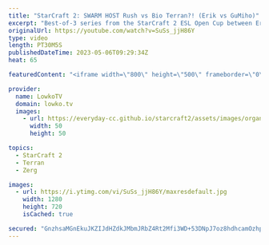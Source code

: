 ```yaml
---
title: "StarCraft 2: SWARM HOST Rush vs Bio Terran?! (Erik vs GuMiho)"
excerpt: "Best-of-3 series from the StarCraft 2 ESL Open Cup between Erik (Zerg) and GuMiho. In this series Erik decides to go for some very strange build orders vs Terran. Support my work: https://patreon.com/lowkotv Lowko Merch: https://lowko.shop  Dark vs Erik: https://youtu.be/InNm98MUfSg  My YouTube channels:"
originalUrl: https://youtube.com/watch?v=SuSs_jjH86Y
type: video
length: PT30M5S
publishedDateTime: 2023-05-06T09:29:34Z
heat: 65

featuredContent: "<iframe width=\"800\" height=\"500\" frameborder=\"0\" src=\"https://www.youtube.com/embed/SuSs_jjH86Y\" allow=\"accelerometer; autoplay; encrypted-media; gyroscope; picture-in-picture\" allowfullscreen></iframe>"

provider:
  name: LowkoTV
  domain: lowko.tv
  images:
    - url: https://everyday-cc.github.io/starcraft2/assets/images/organizations/lowko.tv-50x50.jpg
      width: 50
      height: 50

topics:
  - StarCraft 2
  - Terran
  - Zerg

images:
  - url: https://i.ytimg.com/vi/SuSs_jjH86Y/maxresdefault.jpg
    width: 1280
    height: 720
    isCached: true

secured: "GnzhsaMGnEkuJKZIJdHZdkJMbmJRbZ4Rt2Mfi3WD+53DNpJ7oz8hdhcamOzhpfDBKMGrKgmCgCZM9yRJzV0Q3c+++jrBgFy5iBZP/EJSJZsNl4oudd2jE0bQHrEm9LAYZjNGzr7hpKobKeLSPxzZ6qyOP/53rDMCFbLMSbEwZOAGV+SwVbd3GaMu46RQiqxfJN/Vhi3yoE6kFcg9cEB4vLqch/jpDjnTnCMVyOhg4THVElA3KcAfyBdbJfC1tF0J1nYvN6mM20eTitjYn+s8Y5tfj2bgLTW2y9Ecj0WhWVDISWlwmsEcapqS1vhlQHHld929p1CpUUZl5GYj5ozmz3JDoOSgNgQes6/B/aPyw0Hr0CLRwJH3FzRAzKxxj0Wj5Pig/Rz/Ezz+Ok04s8q5WaLX1IdUMES9H/JVHk/f0fo=;XxHS8ngC5CtHLxJcEBGNOA=="
---
```


